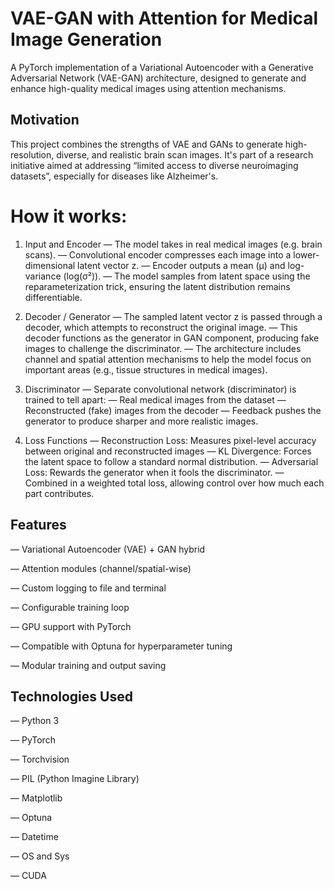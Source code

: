 # VAE-GAN with Attention for Medical Image Generation

A PyTorch implementation of a Variational Autoencoder with a Generative Adversarial Network (VAE-GAN) architecture, designed to generate and enhance high-quality medical images using attention mechanisms.

## Motivation 

This project combines the strengths of VAE and GANs to generate high-resolution, diverse, and realistic brain scan images. It's part of a research initiative aimed at addressing “limited access to diverse neuroimaging datasets”, especially for diseases like Alzheimer's.

# How it works:
1. Input and Encoder
— The model takes in real medical images (e.g. brain scans).
— Convolutional encoder compresses each image into a lower-dimensional latent vector z.
— Encoder outputs a mean (μ) and log-variance (log(σ²)).
— The model samples from latent space using the reparameterization trick, ensuring the latent distribution remains differentiable.

2. Decoder / Generator
— The sampled latent vector z is passed through a decoder, which attempts to reconstruct the original image.
— This decoder functions as the generator in GAN component, producing fake images to challenge the discriminator.
— The architecture includes channel and spatial attention mechanisms to help the model focus on important areas (e.g., tissue structures in medical images).

3. Discriminator
— Separate convolutional network (discriminator) is trained to tell apart:
	— Real medical images from the dataset
	— Reconstructed (fake) images from the decoder
— Feedback pushes the generator to produce sharper and more realistic images.

4. Loss Functions
— Reconstruction Loss: Measures pixel-level accuracy between original and reconstructed images
	— KL Divergence: Forces the latent space to follow a standard normal distribution.
	— Adversarial Loss: Rewards the generator when it fools the discriminator.
— Combined in a weighted total loss, allowing control over how much each part contributes.

## Features
— Variational Autoencoder (VAE) + GAN hybrid

— Attention modules (channel/spatial-wise)

— Custom logging to file and terminal

— Configurable training loop

— GPU support with PyTorch

— Compatible with Optuna for hyperparameter tuning

— Modular training and output saving

## Technologies Used
— Python 3

— PyTorch

— Torchvision

— PIL (Python Imagine Library)

— Matplotlib

— Optuna

— Datetime

— OS and Sys

— CUDA 

